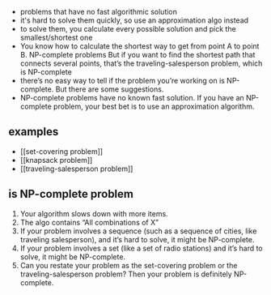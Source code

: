 - problems that have no fast algorithmic solution
- it's hard to solve them quickly, so use an approximation algo instead
- to solve them, you calculate every possible solution and pick the smallest/shortest one
- You know how to calculate the shortest way to get from point A to point B. NP-complete problems But if you want to find the shortest path that connects several points, that’s the traveling-salesperson problem, which is NP-complete 
- there’s no easy way to tell if the problem you’re working on is NP-complete. But there are some suggestions.
- NP-complete problems have no known fast solution. If you have an NP-complete problem, your best bet is to use an approximation algorithm.
## examples
- [[set-covering problem]]
- [[knapsack problem]]
- [[traveling-salesperson problem]]

## is NP-complete problem
1. Your algorithm slows down with more items.
2. The algo contains “All combinations of X” 
3. If your problem involves a sequence (such as a sequence of cities, like traveling salesperson), and it’s hard to solve, it might be NP-complete. 
4. If your problem involves a set (like a set of radio stations) and it’s hard to solve, it might be NP-complete. 
5. Can you restate your problem as the set-covering problem or the traveling-salesperson problem? Then your problem is definitely NP-complete. 
